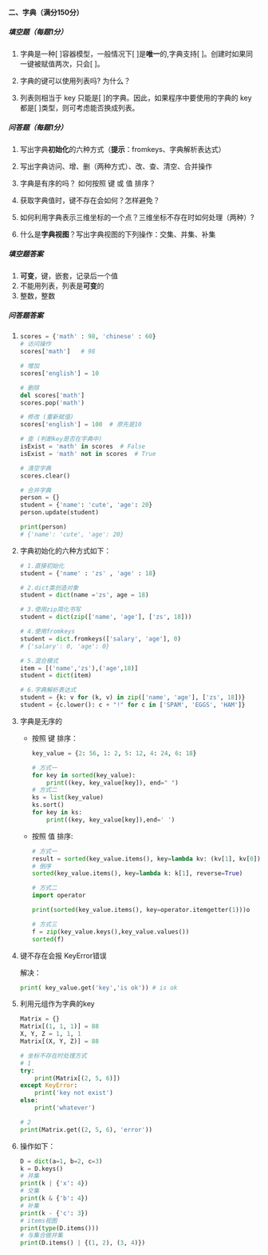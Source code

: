 #### 二、字典（满分150分）

##### 填空题（每题1分）

1. 字典是一种[    ]容器模型，一般情况下[  ]是**唯一**的,字典支持[   ]。创建时如果同一键被赋值两次，只会[   ]。

2. 字典的键可以使用列表吗? 为什么？
3. 列表则相当于 key 只能是[   ]的字典。因此，如果程序中要使用的字典的 key 都是[  ]类型，则可考虑能否换成列表。



##### 问答题（每题1分）

1. 写出字典**初始化**的六种方式（**提示**：fromkeys、字典解析表达式）

2. 写出字典访问、增、删（两种方式）、改、查、清空、合并操作

3. 字典是有序的吗？ 如何按照 键 或 值 排序？

4. 获取字典值时，键不存在会如何？怎样避免？

5. 如何利用字典表示三维坐标的一个点？三维坐标不存在时如何处理（两种）?

6. 什么是**字典视图**？写出字典视图的下列操作：交集、并集、补集

   

   

##### 填空题答案

1. **可变**，键，嵌套，记录后一个值
2. 不能用列表，列表是**可变**的
3. 整数，整数





##### 问答题答案

1. ```python
   scores = {'math' : 98, 'chinese' : 60}
   # 访问操作
   scores['math']   # 98
   
   # 增加
   scores['english'] = 10
   
   # 删除
   del scores['math']
   scores.pop('math')
   
   # 修改 (重新赋值)
   scores['english'] = 100  # 原先是10
   
   # 查 (判断key是否在字典中)
   isExist = 'math' in scores  # False
   isExist = 'math' not in scores  # True
   
   # 清空字典
   scores.clear()
   
   # 合并字典
   person = {}
   student = {'name': 'cute', 'age': 20}
   person.update(student)
   
   print(person)
   # {'name': 'cute', 'age': 20}
   ```

2. 字典初始化的六种方式如下：

   ```python
   # 1.直接初始化
   student = {'name' : 'zs' , 'age' : 18}
   
   # 2.dict类创造对象
   student = dict(name ='zs', age = 18)
   
   # 3.使用zip简化书写
   student = dict(zip(['name', 'age'], ['zs', 18]))
   
   # 4.使用fromkeys
   student = dict.fromkeys(['salary', 'age'], 0)
   # {'salary': 0, 'age': 0}
   
   # 5.混合模式
   item = [('name','zs'),('age',18)]
   student = dict(item)
   
   # 6.字典解析表达式
   student = {k: v for (k, v) in zip(['name', 'age'], ['zs', 18])}
   student = {c.lower(): c + "!" for c in ['SPAM', 'EGGS', 'HAM']}
   ```

   

3. 字典是无序的

   * 按照 键 排序：

     ```python
     key_value = {2: 56, 1: 2, 5: 12, 4: 24, 6: 18}
     
     # 方式一
     for key in sorted(key_value):
         print((key, key_value[key]), end=" ")
     # 方式二
     ks = list(key_value)
     ks.sort()
     for key in ks:
         print((key, key_value[key]),end=' ')
     ```

   * 按照 值 排序:

     ```python
     # 方式一
     result = sorted(key_value.items(), key=lambda kv: (kv[1], kv[0]))
     # 倒序
     sorted(key_value.items(), key=lambda k: k[1], reverse=True)
     
     # 方式二
     import operator
     
     print(sorted(key_value.items(), key=operator.itemgetter(1)))o
     
     # 方式三
     f = zip(key_value.keys(),key_value.values())
     sorted(f)
     ```

4. 键不存在会报 KeyError错误

   解决：

   ```python
   print( key_value.get('key','is ok')) # is ok
   ```

5. 利用元组作为字典的key

   ```python
   Matrix = {}
   Matrix[(1, 1, 1)] = 88
   X, Y, Z = 1, 1, 1
   Matrix[(X, Y, Z)] = 88
   
   # 坐标不存在时处理方式
   # 1
   try:
       print(Matrix[(2, 5, 6)])
   except KeyError:
       print('key not exist')
   else:
       print('whatever')
   
   # 2
   print(Matrix.get((2, 5, 6), 'error'))
   ```

6. 操作如下：

   ```python
   D = dict(a=1, b=2, c=3)
   k = D.keys()
   # 并集
   print(k | {'x': 4})
   # 交集
   print(k & {'b': 4})
   # 补集
   print(k - {'c': 3})
   # items视图
   print(type(D.items()))
   # 与集合做并集
   print(D.items() | {(1, 2), (3, 4)})
   ```

   


